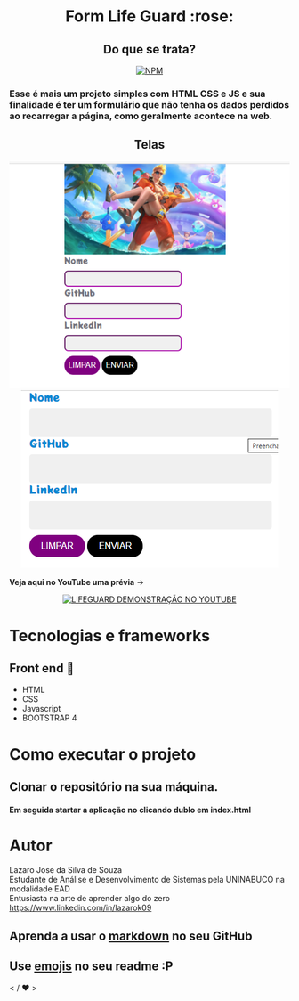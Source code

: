 
<h1 align=center>Form Life Guard :rose:</h1>
<h2 align=center>
 Do que se trata? 
</h2>

<span align=center>

[![NPM](https://img.shields.io/npm/l/react?color=red&style=plastic)](https://github.com/lazarok09/Form-LifeGuard/blob/main/LICENSE?)

</span>

<p>
 <h3>Esse é mais um projeto simples com HTML CSS e JS e sua finalidade é ter um formulário que não tenha os dados perdidos ao recarregar a página, como geralmente acontece na web.</h3>
</p>

<h2 align=center>Telas</h2>
<p align="center">
    <img alt="imagem da tela em displays grandes como computadores e laptops" title="no desktop" src="assets/desktop.png">
    <img alt="imagem das tela no dispositivo móvel" title="no mobile" src="assets/onmobile.png">
</p>
<span align=center><b>Veja aqui no YouTube uma prévia</b> ->
 
[![LIFEGUARD DEMONSTRAÇÃO NO YOUTUBE](https://img.youtube.com/vi/NCf6EC9SiEQ/0.jpg)](https://www.youtube.com/watch?v=NCf6EC9SiEQ)

</span>
 
# Tecnologias e frameworks
## Front end :memo:
- HTML
- CSS
- Javascript
- BOOTSTRAP 4

# Como executar o projeto
## Clonar o repositório na sua máquina. 
#### Em seguida startar a aplicação no clicando dublo em index.html 
# Autor
Lazaro Jose da Silva de Souza <br>
Estudante de Análise e Desenvolvimento de Sistemas pela UNINABUCO na modalidade EAD<br>
Entusiasta na arte de aprender algo do zero<br>
https://www.linkedin.com/in/lazarok09
## Aprenda a usar o [markdown](https://docs.pipz.com/central-de-ajuda/learning-center/guia-basico-de-markdown#open) no seu GitHub
## Use [emojis](https://github.com/ikatyang/emoji-cheat-sheet) no seu readme :P

< / :heart: >
